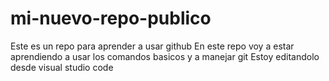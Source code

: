 # mi-nuevo-repo-publico

Este es un repo para aprender a usar github
En este repo voy a estar aprendiendo a usar los comandos basicos y a manejar git
Estoy editandolo desde visual studio code
